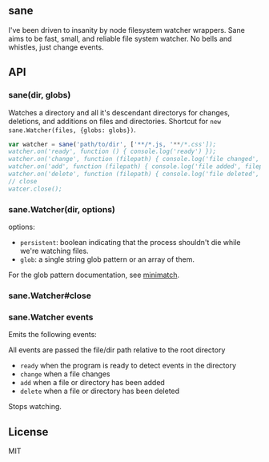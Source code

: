 sane
----

I've been driven to insanity by node filesystem watcher wrappers.
Sane aims to be fast, small, and reliable file system watcher. No bells and whistles, just change events.

## API

### sane(dir, globs)

Watches a directory and all it's descendant directorys for changes, deletions, and additions on files and directories.
Shortcut for `new sane.Watcher(files, {globs: globs})`.

```js
var watcher = sane('path/to/dir', ['**/*.js, '**/*.css']);
watcher.on('ready', function () { console.log('ready') });
watcher.on('change', function (filepath) { console.log('file changed', filepath); });
watcher.on('add', function (filepath) { console.log('file added', filepath); });
watcher.on('delete', function (filepath) { console.log('file deleted', filepath); });
// close
watcer.close();
```

### sane.Watcher(dir, options)

options:

* `persistent`: boolean indicating that the process shouldn't die while we're watching files.
* `glob`: a single string glob pattern or an array of them.

For the glob pattern documentation, see [minimatch](https://github.com/isaacs/minimatch).

### sane.Watcher#close

### sane.Watcher events

Emits the following events:

All events are passed the file/dir path relative to the root directory
* `ready` when the program is ready to detect events in the directory
* `change` when a file changes
* `add` when a file or directory has been added
* `delete` when a file or directory has been deleted

Stops watching.

## License

MIT
